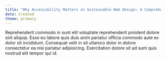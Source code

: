 ```yaml
---
title: "Why Accessibility Matters in Sustainable Web Design: A Comprehensive Overview"
date: Created
theme: primary
---
```


Reprehenderit commodo in sunt elit voluptate reprehenderit proident dolore sint aliquip. Esse eu labore quis duis anim pariatur officia commodo aute ex dolor sit incididunt. Consequat velit in sit ullamco dolor in dolore consectetur ea nisi pariatur adipisicing. Exercitation dolore sit ad sunt quis nostrud elit tempor qui id.
